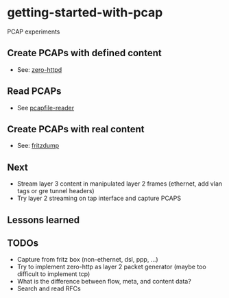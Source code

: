 # getting-started-with-pcap
PCAP experiments

## Create PCAPs with defined content
* See: [zero-httpd](zero-httpd)

## Read PCAPs
* See [pcapfile-reader](pcapfile-reader)

## Create PCAPs with real content
* See: [fritzdump ](fritzdump)

## Next
* Stream layer 3 content in manipulated layer 2 frames (ethernet, add vlan tags or gre tunnel headers)
* Try layer 2 streaming on tap interface and capture PCAPS

## Lessons learned

## TODOs
* Capture from fritz box (non-ethernet, dsl, ppp, ...)
* Try to implement zero-http as layer 2 packet generator (maybe too difficult to implement tcp)
* What is the difference between flow, meta, and content data?
* Search and read RFCs
